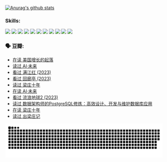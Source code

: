 
[![Anurag's github stats](https://github-readme-stats.vercel.app/api?username=w940853815)](https://github.com/anuraghazra/github-readme-stats)

### Skills:

<code><img height="32" src="https://cdn.jsdelivr.net/npm/simple-icons@v5/icons/python.svg"></code>
<code><img height="32" src="https://cdn.jsdelivr.net/npm/simple-icons@v5/icons/javascript.svg"></code>
<code><img height="32" src="https://cdn.jsdelivr.net/npm/simple-icons@v5/icons/django.svg"></code>
<code><img height="32" src="https://cdn.jsdelivr.net/npm/simple-icons@v5/icons/flask.svg"></code>
<code><img height="32" src="https://cdn.jsdelivr.net/npm/simple-icons@v5/icons/vuetify.svg"></code>
<code><img height="32" src="https://cdn.jsdelivr.net/npm/simple-icons@v5/icons/git.svg"></code>
<code><img height="32" src="https://cdn.jsdelivr.net/npm/simple-icons@v5/icons/docker.svg"></code>
<code><img height="32" src="https://cdn.jsdelivr.net/npm/simple-icons@v5/icons/postgresql.svg"></code>
<code><img height="32" src="https://cdn.jsdelivr.net/npm/simple-icons@v5/icons/elasticsearch.svg"></code>
<code><img height="32" src="https://cdn.jsdelivr.net/npm/simple-icons@v5/icons/macos.svg"></code>
<code><img height="32" src="https://cdn.jsdelivr.net/npm/simple-icons@v5/icons/linux.svg"></code>

### 🗣 豆瓣:

<!-- DOUBAN-ACTIVITIES:START -->
- [在读 美国增长的起落](https://www.douban.com/people/136069238/status/4220055912/?_i=83483256)
- [读过 AI·未来](https://www.douban.com/people/136069238/status/4220054171/?_i=83483257)
- [看过 满江红‎ (2023)](https://www.douban.com/people/136069238/status/4219146433/?_i=83483257)
- [看过 回廊亭‎ (2023)](https://www.douban.com/people/136069238/status/4215992758/?_i=83483257)
- [读过 梁庄十年](https://www.douban.com/people/136069238/status/4206664969/?_i=83483257)
- [在读 AI·未来](https://www.douban.com/people/136069238/status/4206653520/?_i=83483257)
- [看过 流浪地球2‎ (2023)](https://www.douban.com/people/136069238/status/4199558549/?_i=83483257)
- [读过 数据架构师的PostgreSQL修炼：高效设计、开发与维护数据库应用](https://www.douban.com/people/136069238/status/4199451104/?_i=83483257)
- [在读 梁庄十年](https://www.douban.com/people/136069238/status/4198822794/?_i=83483257)
- [读过 出梁庄记](https://www.douban.com/people/136069238/status/4198821001/?_i=83483257)
<!-- DOUBAN-ACTIVITIES:END -->


![Snake animation](https://raw.githubusercontent.com/w940853815/w940853815/output/github-contribution-grid-snake.svg)

<!--
**w940853815/w940853815** is a ✨ _special_ ✨ repository because its `README.md` (this file) appears on your GitHub profile.

Here are some ideas to get you started:

- 🔭 I’m currently working on ...
- 🌱 I’m currently learning ...
- 👯 I’m looking to collaborate on ...
- 🤔 I’m looking for help with ...
- 💬 Ask me about ...
- 📫 How to reach me: ...
- 😄 Pronouns: ...
- ⚡ Fun fact: ...
-->
